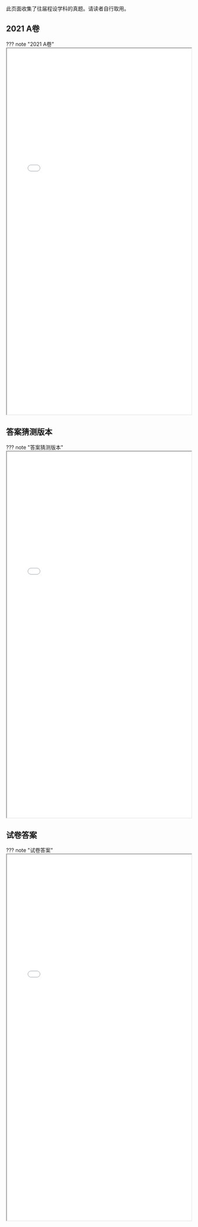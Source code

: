此页面收集了往届程设学科的真题。请读者自行取用。

## 2021 A卷

??? note "2021 A卷"
    <iframe src="/course/program/problem/2021 A卷.pdf" type="application/pdf" width=100% height=1000px></iframe>

## 答案猜测版本

??? note "答案猜测版本"
    <iframe src="/course/program/problem/答案猜测版本.pdf" type="application/pdf" width=100% height=1000px></iframe>

## 试卷答案

??? note "试卷答案"
    <iframe src="/course/program/problem/试卷答案.pdf" type="application/pdf" width=100% height=1000px></iframe>

